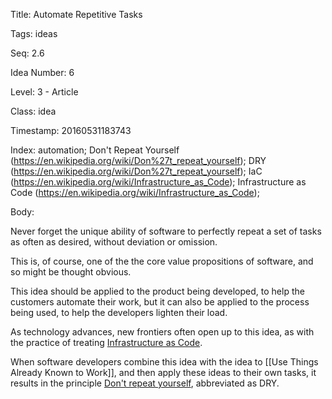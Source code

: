 Title:  Automate Repetitive Tasks

Tags:   ideas

Seq:    2.6

Idea Number: 6

Level:  3 - Article

Class:  idea

Timestamp: 20160531183743

Index:  automation; Don't Repeat Yourself (https://en.wikipedia.org/wiki/Don%27t_repeat_yourself); DRY (https://en.wikipedia.org/wiki/Don%27t_repeat_yourself); IaC (https://en.wikipedia.org/wiki/Infrastructure_as_Code); Infrastructure as Code (https://en.wikipedia.org/wiki/Infrastructure_as_Code); 

Body:

Never forget the unique ability of software to perfectly repeat a set of tasks as often as desired, without deviation or omission.

This is, of course, one of the the core value propositions of software, and so might be thought obvious.

This idea should be applied to the product being developed, to help the customers automate their work, but it can also be applied to the process being used, to help the developers lighten their load.

As technology advances, new frontiers often open up to this idea, as with the practice of treating <a href="https://en.wikipedia.org/wiki/Infrastructure_as_Code" class="reflink" target="ref">Infrastructure as Code</a>.

When software developers combine this idea with the idea to [[Use Things Already Known to Work]], and then apply these ideas to their own tasks, it results in the principle <a href="https://en.wikipedia.org/wiki/Don%27t_repeat_yourself" class="reflink" target="ref">Don't repeat yourself</a>, abbreviated as DRY.
